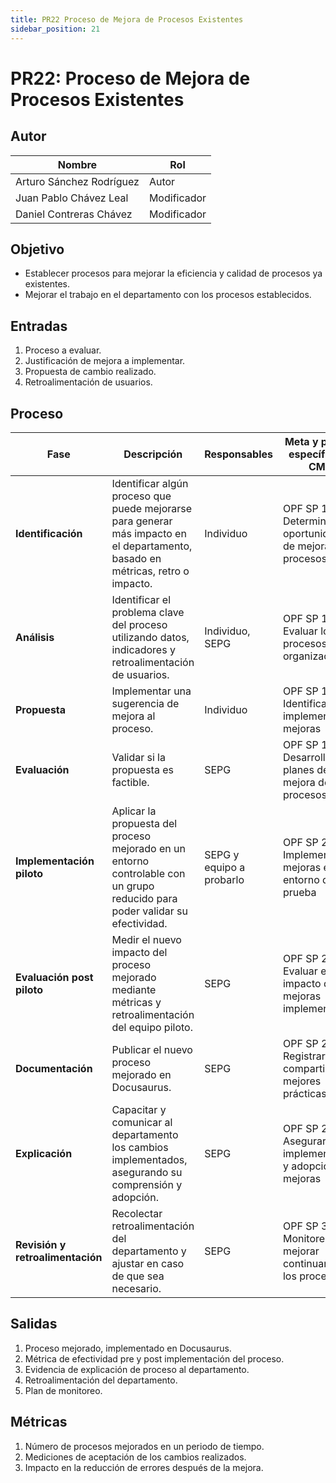 ```yaml
---
title: PR22 Proceso de Mejora de Procesos Existentes
sidebar_position: 21
---
```


# PR22: Proceso de Mejora de Procesos Existentes

## Autor

| Nombre                    | Rol   |
|---------------------------|-------|
| Arturo Sánchez Rodríguez | Autor |
| Juan Pablo Chávez Leal | Modificador|
|Daniel Contreras Chávez | Modificador |

## Objetivo

- Establecer procesos para mejorar la eficiencia y calidad de procesos ya existentes.
- Mejorar el trabajo en el departamento con los procesos establecidos.

## Entradas

1. Proceso a evaluar.
2. Justificación de mejora a implementar.
3. Propuesta de cambio realizado.
4. Retroalimentación de usuarios.

## Proceso

| Fase | Descripción | Responsables | Meta y práctica específica del CMMI |
|------|------------|--------------|--------------------------------------|
| **Identificación** | Identificar algún proceso que puede mejorarse para generar más impacto en el departamento, basado en métricas, retro o impacto. | Individuo | OPF SP 1.1 - Determinar oportunidades de mejora de procesos |
| **Análisis** | Identificar el problema clave del proceso utilizando datos, indicadores y retroalimentación de usuarios. | Individuo, SEPG | OPF SP 1.2 - Evaluar los procesos organizacionales |
| **Propuesta** | Implementar una sugerencia de mejora al proceso. | Individuo | OPF SP 1.3 - Identificar e implementar mejoras |
| **Evaluación** | Validar si la propuesta es factible. | SEPG | OPF SP 1.4 - Desarrollar planes de mejora de procesos |
| **Implementación piloto** | Aplicar la propuesta del proceso mejorado en un entorno controlable con un grupo reducido para poder validar su efectividad. | SEPG y equipo a probarlo | OPF SP 2.1 - Implementar mejoras en un entorno de prueba |
| **Evaluación post piloto** | Medir el nuevo impacto del proceso mejorado mediante métricas y retroalimentación del equipo piloto. | SEPG | OPF SP 2.2 - Evaluar el impacto de las mejoras implementadas |
| **Documentación** | Publicar el nuevo proceso mejorado en Docusaurus. | SEPG | OPF SP 2.3 - Registrar y compartir mejores prácticas |
| **Explicación** | Capacitar y comunicar al departamento los cambios implementados, asegurando su comprensión y adopción. | SEPG | OPF SP 2.4 - Asegurar la implementación y adopción de mejoras |
| **Revisión y retroalimentación** | Recolectar retroalimentación del departamento y ajustar en caso de que sea necesario. | SEPG | OPF SP 3.1 - Monitorear y mejorar continuamente los procesos |

## Salidas

1. Proceso mejorado, implementado en Docusaurus.
2. Métrica de efectividad pre y post implementación del proceso.
3. Evidencia de explicación de proceso al departamento.
4. Retroalimentación del departamento.
5. Plan de monitoreo.

## Métricas

1. Número de procesos mejorados en un periodo de tiempo.
2. Mediciones de aceptación de los cambios realizados.
3. Impacto en la reducción de errores después de la mejora.
